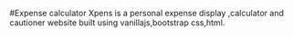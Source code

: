 #Expense calculator
Xpens is a personal expense display ,calculator and cautioner website built using vanillajs,bootstrap css,html.

